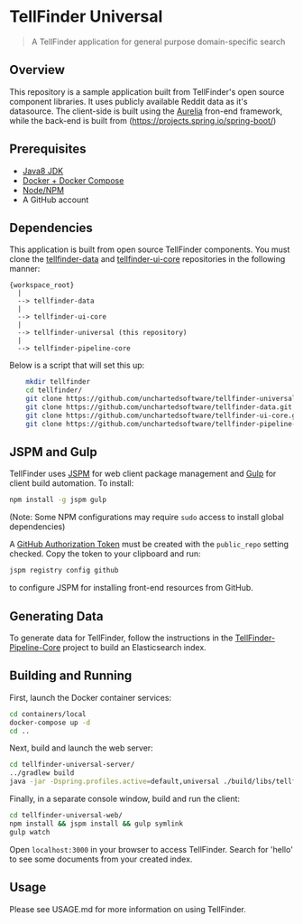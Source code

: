 # TellFinder Universal

> A TellFinder application for general purpose domain-specific search

## Overview

This repository is a sample application built from TellFinder's open source component libraries. It uses
publicly available Reddit data as it's datasource. The client-side is built using the [Aurelia](http://aurelia.io) fron-end framework, 
while the back-end is built from (https://projects.spring.io/spring-boot/)

## Prerequisites
- [Java8 JDK](http://www.oracle.com/technetwork/java/javase/downloads/jdk8-downloads-2133151.html)
- [Docker + Docker Compose](https://www.docker.com/community-edition)
- [Node/NPM](https://nodejs.org/en/download/)
- A GitHub account

## Dependencies

This application is built from open source TellFinder components.  You must clone the
[tellfinder-data](https://github.com/unchartedsoftware/tellfinder) and [tellfinder-ui-core](https://github.com/unchartedsoftware/tellfinder-ui-core)
repositories in the following manner: 
```
{workspace_root}
  |
  --> tellfinder-data
  |
  --> tellfinder-ui-core
  |
  --> tellfinder-universal (this repository)
  |
  --> tellfinder-pipeline-core
```

Below is a script that will set this up:
```bash
    mkdir tellfinder
    cd tellfinder/
    git clone https://github.com/unchartedsoftware/tellfinder-universal.git
    git clone https://github.com/unchartedsoftware/tellfinder-data.git
    git clone https://github.com/unchartedsoftware/tellfinder-ui-core.git
    git clone https://github.com/unchartedsoftware/tellfinder-pipeline-core.git
```

## JSPM and Gulp

TellFinder uses [JSPM](https://jspm.io/) for web client package management and [Gulp](https://gulpjs.com/) for client build automation.  To install:
```bash
npm install -g jspm gulp
```
(Note: Some NPM configurations may require `sudo` access to install global dependencies)

A [GitHub Authorization Token](https://github.com/settings/tokens) must be created with the `public_repo` setting checked.  Copy the token to your clipboard and run:
```bash
jspm registry config github
```
to configure JSPM for installing front-end resources from GitHub.

## Generating Data

To generate data for TellFinder, follow the instructions in the [TellFinder-Pipeline-Core](https://github.com/unchartedsoftware/tellfinder-pipeline-core) project to build
an Elasticsearch index.

## Building and Running
First, launch the Docker container services:
```bash
cd containers/local
docker-compose up -d
cd ..
```

Next, build and launch the web server:
```bash
cd tellfinder-universal-server/
../gradlew build
java -jar -Dspring.profiles.active=default,universal ./build/libs/tellfinder-universal-server-6.0.4.jar
```

Finally, in a separate console window, build and run the client: 
```bash
cd tellfinder-universal-web/
npm install && jspm install && gulp symlink
gulp watch
```

Open `localhost:3000` in your browser to access TellFinder.  Search for 'hello' to see some documents from your created index.

## Usage

Please see USAGE.md for more information on using TellFinder. 